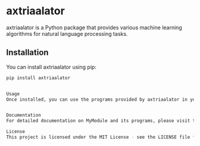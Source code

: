 # axtriaalator
axtriaalator is a Python package that provides various machine learning algorithms for natural language processing tasks.

## Installation

You can install axtriaalator using pip:

```bash
pip install axtriaalator


Usage
Once installed, you can use the programs provided by axtriaalator in your Python scripts or from the command line.


Documentation
For detailed documentation on MyModule and its programs, please visit the documentation website.

License
This project is licensed under the MIT License - see the LICENSE file for details.


